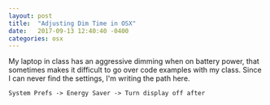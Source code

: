 ```yaml
---
layout: post
title:  "Adjusting Dim Time in OSX"
date:   2017-09-13 12:40:40 -0400
categories: osx
---
```


My laptop in class has an aggressive dimming when on battery power, that sometimes makes it difficult to go over code examples with my class. Since I can never find the settings, I'm writing the path here. 

`System Prefs -> Energy Saver -> Turn display off after`
